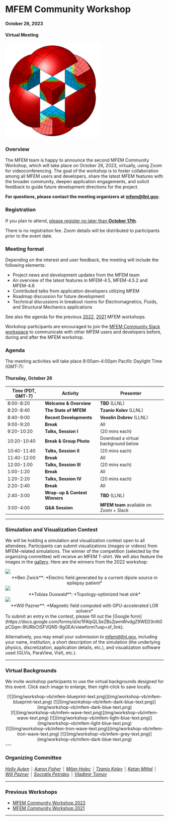 # MFEM Community Workshop
#### October 26, 2023
#### Virtual Meeting

![MFEM Logo](img/logo-300.png)

### Overview

The MFEM team is happy to announce the second MFEM Community Workshop, which will
take place on October 26, 2023, virtually, using Zoom for videoconferencing.
The goal of the workshop is to foster collaboration among all MFEM users and
developers, share the latest MFEM features with the broader community, deepen
application engagements, and solicit feedback to guide future development
directions for the project.

**For questions, please contact the meeting organizers at**
**[mfem@llnl.gov](mailto:mfem@llnl.gov).**

### Registration

If you plan to attend, [please register no later than **October 17th**](https://docs.google.com/forms/d/e/1FAIpQLSf_YKPpCuzXjK2ZeX-lJzPsgd6Cfdv3UCOzWtPUiwgPoXzhMA/viewform?usp=sf_link).

There is no registration fee. Zoom details will be distributed to participants prior to the event date.

### Meeting format

Depending on the interest and user feedback, the meeting will include the following elements:

- Project news and development updates from the MFEM team
- An overview of the latest features in MFEM-4.5, MFEM-4.5.2 and MFEM-4.6
- Contributed talks from application developers utilizing MFEM
- Roadmap discussion for future development
- Technical discussions in breakout rooms for Electromagnetics, Fluids, and
  Structural Mechanics applications

See also the agenda for the previous [2022](../workshop22), [2021](../workshop21) MFEM workshops.

Workshop participants are encouraged to join the
[MFEM Community Slack workspace](https://join.slack.com/t/mfemworkshop/shared_invite/zt-1hxasxnlt-erkRWQTMLmBoHUdXlB0Wfg)
to communicate with other MFEM users and developers before, during and after the
MFEM workshop.

### Agenda

The meeting activities will take place 8:00am-4:00pm Pacific Daylight Time (GMT-7):

#### Thursday, October 26

| Time (PDT, GMT-7) | Activity | Presenter |
|---|---|---|
| 8:00-8:20 | **Welcome & Overview** | **TBD** (LLNL) |
| 8:20-8:40 | **The State of MFEM** | **Tzanio Kolev** (LLNL) |
| 8:40-9:00 | **Recent Developments** | **Veselin Dobrev** (LLNL) |
| 9:00-9:20 | **Break** | All |
| 9:20-10:20 | **Talks, Session I** | (20 mins each) |
| 10:20-10:40 | **Break & Group Photo** | Download a virtual background below |
| 10:40-11:40 | **Talks, Session II** | (20 mins each) |
| 11:40-12:00 | **Break** | All |
| 12:00-1:00 |  **Talks, Session III** | (20 mins each) |
| 1:00-1:20 | **Break** | All |
| 1:20-2:20 | **Talks, Session IV** | (20 mins each)
| 2:20-2:40 | **Break** | All |
| 2:40-3:00 | **Wrap-up & Contest Winners** | **TBD** (LLNL) |
| 3:00-4:00 | **Q&A Session** | **MFEM team** available on Zoom + Slack |

---

### Simulation and Visualization Contest

We will be holding a simulation and visualization contest open to all attendees.
Participants can submit visualizations (images or videos) from MFEM-related
simulations. The winner of the competition (selected by the organizing
committee) will receive an MFEM T-shirt. We will also feature the images in the
[gallery](gallery.md). Here are the winners from the 2022 workshop:

<div class="col-md-4" markdown="1">
<a href="https://mfem.org/img/gallery/workshop22/brain_electric_field.png"><img src="https://mfem.org/img/gallery/workshop22/brain_electric_field_small.png" width="242"></a>
<center>
**Ben Zwick**: *Electric field generated by a current dipole source in epilepsy patient*
</center>
</div>

<div class="col-md-4" markdown="1">
<a href="https://mfem.org/img/gallery/workshop22/heat.mp4"><img src="https://mfem.org/img/gallery/workshop22/heat_thumbnail_small.png" width="250"></a>
<center>
**Tobias Duswald**: *Topology-optimized heat sink*
</center>
</div>

<div class="col-md-4" markdown="1">
<a href="https://mfem.org/img/gallery/workshop22/coil.mp4"><img src="https://mfem.org/img/gallery/workshop22/coil_small.png" width="228"></a>
<center>
**Will Pazner**: *Magnetic field computed with GPU-accelerated LOR solvers*
</center>
</div>

<div class="col-md-12" markdown="1" style="padding-left:0;">
To submit an entry in the contest, please fill out the
[Google form](https://docs.google.com/forms/d/e/1FAIpQLSeZBs2jwmWvdgZ9WED3nIlt0pCSqm-9lURbCtSFVQN5-9gGEA/viewform?usp=sf_link).

Alternatively, you may email your submission to
[mfem@llnl.gov](mailto:mfem@llnl.gov), including your name, institution, a short
description of the simulation (the underlying physics, discretization,
application details, etc.), and visualization software used (GLVis, ParaView,
VisIt, etc.).

---

### Virtual Backgrounds

We invite workshop participants to use the virtual backgrounds designed for this event.
Click each image to enlarge, then right-click to save locally.
</div>

<center>

<div class="col-md-4"  markdown="1">
[![](img/workshop-vb/mfem-blueprint-text.png)](img/workshop-vb/mfem-blueprint-text.png)
[![](img/workshop-vb/mfem-dark-blue-text.png)](img/workshop-vb/mfem-dark-blue-text.png)
</div>

<div class="col-md-4"  markdown="1">
[![](img/workshop-vb/mfem-wave-text.png)](img/workshop-vb/mfem-wave-text.png)
[![](img/workshop-vb/mfem-light-blue-text.png)](img/workshop-vb/mfem-light-blue-text.png)
</div>

<div class="col-md-4"  markdown="1">
[![](img/workshop-vb/mfem-tron-wave-text.png)](img/workshop-vb/mfem-tron-wave-text.png)
[![](img/workshop-vb/mfem-grey-text.png)](img/workshop-vb/mfem-dark-blue-text.png)
</div>

</center>

<div class="col-md-12" markdown="1" style="padding-left:0;">
---

### Organizing Committee
[*Holly Auten*](https://people.llnl.gov/auten1)
┊  [*Aaron Fisher*](https://people.llnl.gov/fisher47)
┊  [*Milan Holec*](https://scholar.google.cz/citations?user=Y1lrsgYAAAAJ&hl=cs)
┊  [*Tzanio Kolev*](https://people.llnl.gov/kolev1)
┊  [*Ketan Mittal*](https://people.llnl.gov/mittal3)
┊  [*Will Pazner*](https://pazner.github.io)
┊  [*Socratis Petrides*](https://people.llnl.gov/petrides1)
┊  [*Vladimir Tomov*](https://people.llnl.gov/tomov2)

---

### Previous Workshops

- [MFEM Community Workshop 2022](https://mfem.org/workshop22/)
- [MFEM Community Workshop 2021](https://mfem.org/workshop21/)

---
</div>

